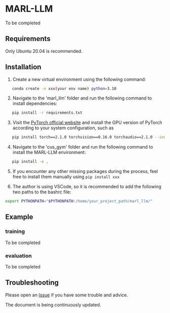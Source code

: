 # MARL-LLM
To be completed

## Requirements
Only Ubuntu 20.04 is recommended.

## Installation
1. Create a new virtual environment using the following command:
```bash
   conda create -n xxx(your env name) python=3.10
```
2. Navigate to the 'marl_llm' folder and run the following command to install dependencies:
```bash
   pip install -r requirements.txt
```
3. Visit the [PyTorch official website](https://pytorch.org/get-started/previous-versions/) and install the GPU version of PyTorch according to your system configuration, such as
```bash
   pip install torch==2.1.0 torchvision==0.16.0 torchaudio==2.1.0 --index-url https://download.pytorch.org/whl/cu121
```
4. Navigate to the 'cus_gym' folder and run the following command to install the MARL-LLM environment:
```bash
   pip install -e .
```
5. If you encounter any other missing packages during the process, feel free to install them manually using ``pip install xxx``

6. The author is using VSCode, so it is recommended to add the following two paths to the bashrc file:
```bash
export PYTHONPATH="$PYTHONPATH:/home/your_project_path/marl_llm/"
```

## Example
### training
To be completed

### evaluation
To be completed

## Troubleshooting
Please open an [Issue](https://github.com/Guobin-Zhu/MARL-LLM/issues) if you have some trouble and advice.

The document is being continuously updated.
